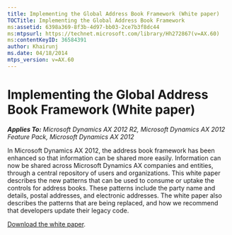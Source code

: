 ```yaml
---
title: Implementing the Global Address Book Framework (White paper)
TOCTitle: Implementing the Global Address Book Framework
ms:assetid: 6398a369-8f3b-4d97-bb03-2ce7b3f8dc44
ms:mtpsurl: https://technet.microsoft.com/library/Hh272867(v=AX.60)
ms:contentKeyID: 36584391
author: Khairunj
ms.date: 04/18/2014
mtps_version: v=AX.60
---
```


# Implementing the Global Address Book Framework (White paper) 


_**Applies To:** Microsoft Dynamics AX 2012 R2, Microsoft Dynamics AX 2012 Feature Pack, Microsoft Dynamics AX 2012_

In Microsoft Dynamics AX 2012, the address book framework has been enhanced so that information can be shared more easily. Information can now be shared across Microsoft Dynamics AX companies and entities, through a central repository of users and organizations. This white paper describes the new patterns that can be used to consume or uptake the controls for address books. These patterns include the party name and details, postal addresses, and electronic addresses. The white paper also describes the patterns that are being replaced, and how we recommend that developers update their legacy code.

[Download the white paper](http://go.microsoft.com/fwlink/?linkid=213127).

  


